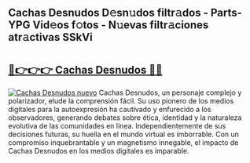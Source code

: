 ## Cachas Desnudos D𝚎sn𝚞dos filtr𝚊dos - Parts-YPG Vid𝚎os f𝚘tos - N𝚞evas filtr𝚊ciones atr𝚊ctivas SSkVi

# <h2><a href="http://mb7tgn.tromn.icu/?c=Cachas+Desnudos">🔗👉👉👉 Cachas Desnudos 🔗🔗</a></h2>

[![Cachas Desnudos nuevo](https://i.imgur.com/pEAQMta.gif)](http://mb7tgn.tromn.icu/?c=Cachas+Desnudos)
Cachas Desnudos, un personaje complejo y polarizador, elude la comprensión fácil. Su uso pionero de los medios digitales para la autoexpresión ha cautivado y enfurecido a los observadores, generando debates sobre ética, identidad y la naturaleza evolutiva de las comunidades en línea. Independientemente de sus decisiones futuras, su huella en el mundo virtual es imborrable. Con un compromiso inquebrantable y un magnetismo innegable, el impacto de Cachas Desnudos en los medios digitales es imparable.
